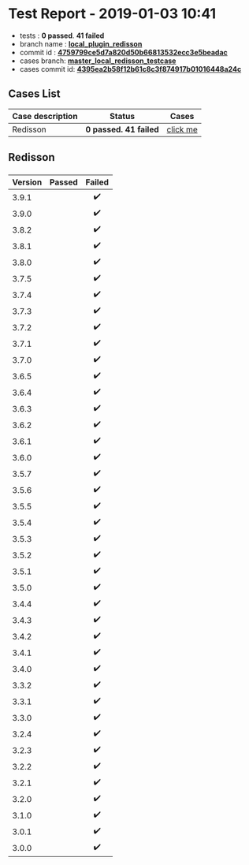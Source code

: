 # Test Report - 2019-01-03 10:41

- tests  : **0 passed**. **41 failed**
- branch name : **[local_plugin_redisson](https://github.com/apache/incubator-skywalking/tree/local_plugin_redisson)**
- commit id : **[4759799ce5d7a820d50b66813532ecc3e5beadac](https://github.com/apache/incubator-skywalking/commit/4759799ce5d7a820d50b66813532ecc3e5beadac)**
- cases branch: **[master_local_redisson_testcase](https://github.com/SkywalkingTest/skywalking-autotest-scenarios/tree/master_local_redisson_testcase)**
- cases commit id: **[4395ea2b58f12b61c8c3f874917b01016448a24c](https://github.com/SkywalkingTest/skywalking-autotest-scenarios/commit/4395ea2b58f12b61c8c3f874917b01016448a24c)**

## Cases List

| Case description | Status | Cases|
|:-----|:-----:|:-----:|
|Redisson| **0 passed. 41 failed**| [click me](#redisson) |

## Redisson

### 
|  Version     | Passed | Failed|
|:------------- |:-------:|:-----:|
| 3.9.1  | |:heavy_check_mark:|
| 3.9.0  | |:heavy_check_mark:|
| 3.8.2  | |:heavy_check_mark:|
| 3.8.1  | |:heavy_check_mark:|
| 3.8.0  | |:heavy_check_mark:|
| 3.7.5  | |:heavy_check_mark:|
| 3.7.4  | |:heavy_check_mark:|
| 3.7.3  | |:heavy_check_mark:|
| 3.7.2  | |:heavy_check_mark:|
| 3.7.1  | |:heavy_check_mark:|
| 3.7.0  | |:heavy_check_mark:|
| 3.6.5  | |:heavy_check_mark:|
| 3.6.4  | |:heavy_check_mark:|
| 3.6.3  | |:heavy_check_mark:|
| 3.6.2  | |:heavy_check_mark:|
| 3.6.1  | |:heavy_check_mark:|
| 3.6.0  | |:heavy_check_mark:|
| 3.5.7  | |:heavy_check_mark:|
| 3.5.6  | |:heavy_check_mark:|
| 3.5.5  | |:heavy_check_mark:|
| 3.5.4  | |:heavy_check_mark:|
| 3.5.3  | |:heavy_check_mark:|
| 3.5.2  | |:heavy_check_mark:|
| 3.5.1  | |:heavy_check_mark:|
| 3.5.0  | |:heavy_check_mark:|
| 3.4.4  | |:heavy_check_mark:|
| 3.4.3  | |:heavy_check_mark:|
| 3.4.2  | |:heavy_check_mark:|
| 3.4.1  | |:heavy_check_mark:|
| 3.4.0  | |:heavy_check_mark:|
| 3.3.2  | |:heavy_check_mark:|
| 3.3.1  | |:heavy_check_mark:|
| 3.3.0  | |:heavy_check_mark:|
| 3.2.4  | |:heavy_check_mark:|
| 3.2.3  | |:heavy_check_mark:|
| 3.2.2  | |:heavy_check_mark:|
| 3.2.1  | |:heavy_check_mark:|
| 3.2.0  | |:heavy_check_mark:|
| 3.1.0  | |:heavy_check_mark:|
| 3.0.1  | |:heavy_check_mark:|
| 3.0.0  | |:heavy_check_mark:|

